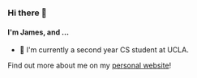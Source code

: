 ### Hi there 👋

#### I'm James, and ...

- 🏫 I'm currently a second year CS student at UCLA.
<!-- - 🔫 I’m currently working on a multiplayer FPS game called [Simpleton](https://github.com/james168ma/Simpleton). -->

Find out more about me on my [personal website](https://jamesma.vercel.app/)!

<!--
**james168ma/james168ma** is a ✨ _special_ ✨ repository because its `README.md` (this file) appears on your GitHub profile.

Here are some ideas to get you started:

- 🔭 I’m currently working on a multiplayer FPS game called [Simpleton](https://github.com/james168ma/Simpleton).
- 🌱 I’m currently learning about ...
- 👯 I’m looking to collaborate on ...
- 🤔 I’m looking for help with ...
- 💬 Ask me about ...
- 📫 How to reach me: ...
- 😄 Pronouns: ...
- ⚡ Fun fact: ...
-->
